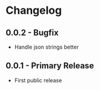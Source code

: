 # Changelog

## 0.0.2 - Bugfix

* Handle json strings better

## 0.0.1 - Primary Release

* First public release
